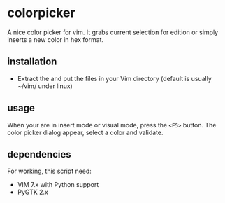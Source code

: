 colorpicker
===========

A nice color picker for vim. It grabs current selection for edition or simply inserts a new color in hex format.


installation
------------

- Extract the and put the files in your Vim directory (default is usually ~/vim/ under linux)

usage
------

When your are in insert mode or visual mode, press the `<F5>` button.
The color picker dialog appear, select a color and validate.

dependencies
-------------
For working, this script need:
- VIM 7.x with Python support
- PyGTK 2.x
